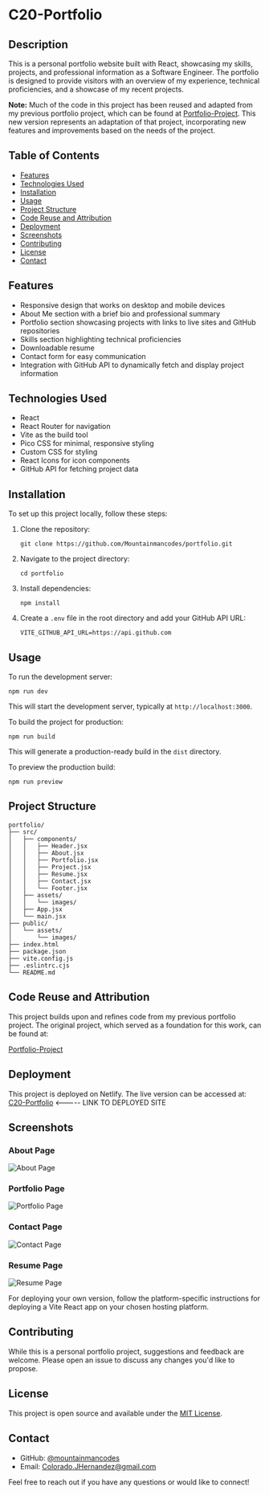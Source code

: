# C20-Portfolio

## Description

This is a personal portfolio website built with React, showcasing my skills, projects, and professional information as a Software Engineer. The portfolio is designed to provide visitors with an overview of my experience, technical proficiencies, and a showcase of my recent projects.

**Note:** Much of the code in this project has been reused and adapted from my previous portfolio project, which can be found at [Portfolio-Project](https://github.com/Mountainmancodes/Portfolio-Project). This new version represents an adaptation of that project, incorporating new features and improvements based on the needs of the project.

## Table of Contents

- [Features](#features)
- [Technologies Used](#technologies-used)
- [Installation](#installation)
- [Usage](#usage)
- [Project Structure](#project-structure)
- [Code Reuse and Attribution](#code-reuse-and-attribution)
- [Deployment](#deployment)
- [Screenshots](#screenshots)
- [Contributing](#contributing)
- [License](#license)
- [Contact](#contact)

## Features

- Responsive design that works on desktop and mobile devices
- About Me section with a brief bio and professional summary
- Portfolio section showcasing projects with links to live sites and GitHub repositories
- Skills section highlighting technical proficiencies
- Downloadable resume
- Contact form for easy communication
- Integration with GitHub API to dynamically fetch and display project information

## Technologies Used

- React
- React Router for navigation
- Vite as the build tool
- Pico CSS for minimal, responsive styling
- Custom CSS for styling
- React Icons for icon components
- GitHub API for fetching project data

## Installation

To set up this project locally, follow these steps:

1. Clone the repository:
   ```
   git clone https://github.com/Mountainmancodes/portfolio.git
   ```
2. Navigate to the project directory:
   ```
   cd portfolio
   ```
3. Install dependencies:
   ```
   npm install
   ```
4. Create a `.env` file in the root directory and add your GitHub API URL:
   ```
   VITE_GITHUB_API_URL=https://api.github.com
   ```

## Usage

To run the development server:

```
npm run dev
```

This will start the development server, typically at `http://localhost:3000`.

To build the project for production:

```
npm run build
```

This will generate a production-ready build in the `dist` directory.

To preview the production build:

```
npm run preview
```

## Project Structure

```
portfolio/
├── src/
│   ├── components/
│   │   ├── Header.jsx
│   │   ├── About.jsx
│   │   ├── Portfolio.jsx
│   │   ├── Project.jsx
│   │   ├── Resume.jsx
│   │   ├── Contact.jsx
│   │   └── Footer.jsx
│   ├── assets/
│   │   └── images/
│   ├── App.jsx
│   └── main.jsx
├── public/
│   └── assets/
│       └── images/
├── index.html
├── package.json
├── vite.config.js
├── .eslintrc.cjs
└── README.md
```

## Code Reuse and Attribution

This project builds upon and refines code from my previous portfolio project. The original project, which served as a foundation for this work, can be found at:

[Portfolio-Project](https://github.com/Mountainmancodes/Portfolio-Project)

## Deployment

This project is deployed on Netlify. The live version can be accessed at:
[C20-Portfolio](https://mountainmancodes-portfolio.netlify.app/) <----- LINK TO DEPLOYED SITE

## Screenshots

### About Page

![About Page](./public/assets/images/About.png)

### Portfolio Page

![Portfolio Page](./public/assets/images/Portfolio.png)

### Contact Page

![Contact Page](./public/assets/images/Contact.png)

### Resume Page

![Resume Page](./public/assets/images/Resume.png)

For deploying your own version, follow the platform-specific instructions for deploying a Vite React app on your chosen hosting platform.

## Contributing

While this is a personal portfolio project, suggestions and feedback are welcome. Please open an issue to discuss any changes you'd like to propose.

## License

This project is open source and available under the [MIT License](LICENSE).

## Contact

- GitHub: [@mountainmancodes](https://github.com/mountainmancodes)
- Email: Colorado.JHernandez@gmail.com

Feel free to reach out if you have any questions or would like to connect!
